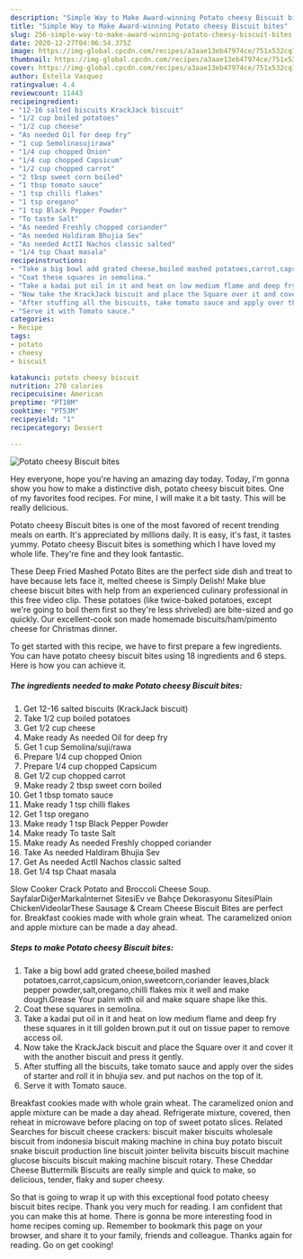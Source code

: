 ```yaml
---
description: "Simple Way to Make Award-winning Potato cheesy Biscuit bites"
title: "Simple Way to Make Award-winning Potato cheesy Biscuit bites"
slug: 256-simple-way-to-make-award-winning-potato-cheesy-biscuit-bites
date: 2020-12-27T04:06:54.375Z
image: https://img-global.cpcdn.com/recipes/a3aae13eb47974ce/751x532cq70/potato-cheesy-biscuit-bites-recipe-main-photo.jpg
thumbnail: https://img-global.cpcdn.com/recipes/a3aae13eb47974ce/751x532cq70/potato-cheesy-biscuit-bites-recipe-main-photo.jpg
cover: https://img-global.cpcdn.com/recipes/a3aae13eb47974ce/751x532cq70/potato-cheesy-biscuit-bites-recipe-main-photo.jpg
author: Estella Vasquez
ratingvalue: 4.4
reviewcount: 11443
recipeingredient:
- "12-16 salted biscuits KrackJack biscuit"
- "1/2 cup boiled potatoes"
- "1/2 cup cheese"
- "As needed Oil for deep fry"
- "1 cup Semolinasujirawa"
- "1/4 cup chopped Onion"
- "1/4 cup chopped Capsicum"
- "1/2 cup chopped carrot"
- "2 tbsp sweet corn boiled"
- "1 tbsp tomato sauce"
- "1 tsp chilli flakes"
- "1 tsp oregano"
- "1 tsp Black Pepper Powder"
- "To taste Salt"
- "As needed Freshly chopped coriander"
- "As needed Haldiram Bhujia Sev"
- "As needed ActII Nachos classic salted"
- "1/4 tsp Chaat masala"
recipeinstructions:
- "Take a big bowl add grated cheese,boiled mashed potatoes,carrot,capsicum,onion,sweetcorn,coriander leaves,black pepper powder,salt,oregano,chilli flakes mix it well and make dough.Grease Your palm with oil and make square shape like this."
- "Coat these squares in semolina."
- "Take a kadai put oil in it and heat on low medium flame and deep fry these squares in it till golden brown.put it out on tissue paper to remove access oil."
- "Now take the KrackJack biscuit and place the Square over it and cover it with the another biscuit and press it gently."
- "After stuffing all the biscuits, take tomato sauce and apply over the sides of starter and roll it in bhujia sev. and put nachos on the top of it."
- "Serve it with Tomato sauce."
categories:
- Recipe
tags:
- potato
- cheesy
- biscuit

katakunci: potato cheesy biscuit 
nutrition: 278 calories
recipecuisine: American
preptime: "PT10M"
cooktime: "PT53M"
recipeyield: "1"
recipecategory: Dessert

---
```



![Potato cheesy Biscuit bites](https://img-global.cpcdn.com/recipes/a3aae13eb47974ce/751x532cq70/potato-cheesy-biscuit-bites-recipe-main-photo.jpg)

Hey everyone, hope you're having an amazing day today. Today, I'm gonna show you how to make a distinctive dish, potato cheesy biscuit bites. One of my favorites food recipes. For mine, I will make it a bit tasty. This will be really delicious.

Potato cheesy Biscuit bites is one of the most favored of recent trending meals on earth. It's appreciated by millions daily. It is easy, it's fast, it tastes yummy. Potato cheesy Biscuit bites is something which I have loved my whole life. They're fine and they look fantastic.

These Deep Fried Mashed Potato Bites are the perfect side dish and treat to have because lets face it, melted cheese is Simply Delish! Make blue cheese biscuit bites with help from an experienced culinary professional in this free video clip. These potatoes (like twice-baked potatoes, except we&#39;re going to boil them first so they&#39;re less shriveled) are bite-sized and go quickly. Our excellent-cook son made homemade biscuits/ham/pimento cheese for Christmas dinner.


To get started with this recipe, we have to first prepare a few ingredients. You can have potato cheesy biscuit bites using 18 ingredients and 6 steps. Here is how you can achieve it.

<!--inarticleads1-->

##### The ingredients needed to make Potato cheesy Biscuit bites:

1. Get 12-16 salted biscuits (KrackJack biscuit)
1. Take 1/2 cup boiled potatoes
1. Get 1/2 cup cheese
1. Make ready As needed Oil for deep fry
1. Get 1 cup Semolina/suji/rawa
1. Prepare 1/4 cup chopped Onion
1. Prepare 1/4 cup chopped Capsicum
1. Get 1/2 cup chopped carrot
1. Make ready 2 tbsp sweet corn boiled
1. Get 1 tbsp tomato sauce
1. Make ready 1 tsp chilli flakes
1. Get 1 tsp oregano
1. Make ready 1 tsp Black Pepper Powder
1. Make ready To taste Salt
1. Make ready As needed Freshly chopped coriander
1. Take As needed Haldiram Bhujia Sev
1. Get As needed ActII Nachos classic salted
1. Get 1/4 tsp Chaat masala


Slow Cooker Crack Potato and Broccoli Cheese Soup. SayfalarDiğerMarkaİnternet SitesiEv ve Bahçe Dekorasyonu SitesiPlain ChickenVideolarThese Sausage &amp; Cream Cheese Biscuit Bites are perfect for. Breakfast cookies made with whole grain wheat. The caramelized onion and apple mixture can be made a day ahead. 

<!--inarticleads2-->

##### Steps to make Potato cheesy Biscuit bites:

1. Take a big bowl add grated cheese,boiled mashed potatoes,carrot,capsicum,onion,sweetcorn,coriander leaves,black pepper powder,salt,oregano,chilli flakes mix it well and make dough.Grease Your palm with oil and make square shape like this.
1. Coat these squares in semolina.
1. Take a kadai put oil in it and heat on low medium flame and deep fry these squares in it till golden brown.put it out on tissue paper to remove access oil.
1. Now take the KrackJack biscuit and place the Square over it and cover it with the another biscuit and press it gently.
1. After stuffing all the biscuits, take tomato sauce and apply over the sides of starter and roll it in bhujia sev. and put nachos on the top of it.
1. Serve it with Tomato sauce.


Breakfast cookies made with whole grain wheat. The caramelized onion and apple mixture can be made a day ahead. Refrigerate mixture, covered, then reheat in microwave before placing on top of sweet potato slices. Related Searches for biscuit cheese crackers: biscuit maker biscuits wholesale biscuit from indonesia biscuit making machine in china buy potato biscuit snake biscuit production line biscuit jointer belivita biscuits biscuit machine glucose biscuits biscuit making machine biscuit rotary. These Cheddar Cheese Buttermilk Biscuits are really simple and quick to make, so delicious, tender, flaky and super cheesy. 

So that is going to wrap it up with this exceptional food potato cheesy biscuit bites recipe. Thank you very much for reading. I am confident that you can make this at home. There is gonna be more interesting food in home recipes coming up. Remember to bookmark this page on your browser, and share it to your family, friends and colleague. Thanks again for reading. Go on get cooking!
